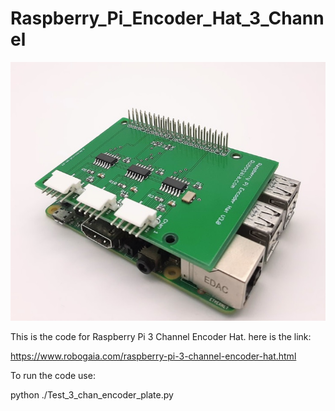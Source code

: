# Raspberry_Pi_Encoder_Hat_3_Channel
![plot](./Images/Robogaia_3_Channel_Encoder_Plate.jpg)

This is the code for Raspberry Pi 3 Channel Encoder Hat. here is the link:

https://www.robogaia.com/raspberry-pi-3-channel-encoder-hat.html

To run the code use:

python ./Test_3_chan_encoder_plate.py
